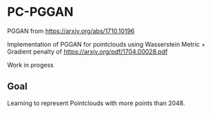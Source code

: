 # PC-PGGAN

PGGAN from https://arxiv.org/abs/1710.10196

Implementation of PGGAN for pointclouds using Wasserstein Metric + Gradient penalty of https://arxiv.org/pdf/1704.00028.pdf

Work in progess

## Goal

Learning to represent Pointclouds with more points than 2048. 
